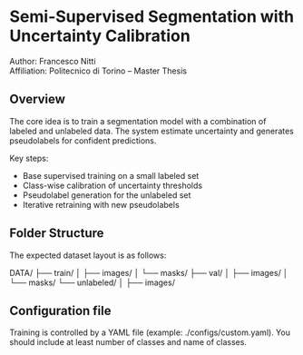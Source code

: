 # Semi-Supervised Segmentation with Uncertainty Calibration

Author: Francesco Nitti  
Affiliation: Politecnico di Torino – Master Thesis

## Overview

The core idea is to train a segmentation model with a combination of labeled and unlabeled data. The system estimate uncertainty and generates pseudolabels for confident predictions.

Key steps:
- Base supervised training on a small labeled set
- Class-wise calibration of uncertainty thresholds
- Pseudolabel generation for the unlabeled set
- Iterative retraining with new pseudolabels

## Folder Structure

The expected dataset layout is as follows:

DATA/
├── train/
│ ├── images/
│ └── masks/
├── val/
│ ├── images/
│ └── masks/
└── unlabeled/
│ ├── images/

## Configuration file

Training is controlled by a YAML file (example: ./configs/custom.yaml).
You should include at least number of classes and name of classes.


